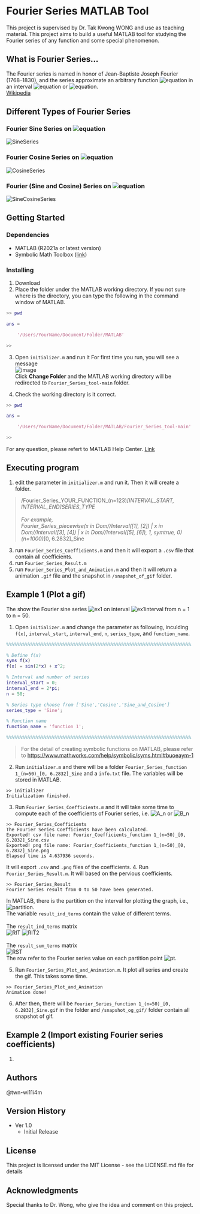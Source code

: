 # Fourier Series MATLAB Tool
This project is supervised by Dr. Tak Kwong WONG and use as teaching material. This project aims to build a useful MATLAB tool for studying the Fourier series of any function and some special phenomenon.

## What is Fourier Series...
The Fourier series is named in honor of Jean-Baptiste Joseph Fourier (1768–1830), and the series approximate an arbitrary function ![equation](http://www.sciweavers.org/upload/Tex2Img_1625132683/eqn.png) in an interval ![equation](http://www.sciweavers.org/upload/Tex2Img_1625132830/eqn.png) or ![equation](http://www.sciweavers.org/upload/Tex2Img_1625132916/eqn.png). <br>
[Wikipedia](https://en.wikipedia.org/wiki/Fourier_series)

## Different Types of Fourier Series
### Fourier Sine Series on ![equation](http://www.sciweavers.org/upload/Tex2Img_1625132830/eqn.png)
![SineSeries](http://www.sciweavers.org/upload/Tex2Img_1625135508/eqn.png)
### Fourier Cosine Series on ![equation](http://www.sciweavers.org/upload/Tex2Img_1625132830/eqn.png)
![CosineSeries](http://www.sciweavers.org/upload/Tex2Img_1625135678/eqn.png)
### Fourier (Sine and Cosine) Series on ![equation](http://www.sciweavers.org/upload/Tex2Img_1625132916/eqn.png)
![SineCosineSeries](http://www.sciweavers.org/upload/Tex2Img_1625136045/eqn.png)


## Getting Started
### Dependencies
- MATLAB (R2021a or latest version)
- Symbolic Math Toolbox ([link](https://www.mathworks.com/help/symbolic/))

### Installing
1. Download
2. Place the folder under the MATLAB working directory. If you not sure where is the directory, you can type the following in the command window of MATLAB.
``` matlab
>> pwd

ans =

    '/Users/YourName/Document/Folder/MATLAB'

>>
```
3. Open ```initializer.m``` and run it
For first time you run, you will see a message <br>
![image](https://user-images.githubusercontent.com/67225779/124116060-1a412980-daa1-11eb-873a-689b16ba0ff5.png) <br>
Click **Change Folder** and the MATLAB working directory will be redirected to ```Fourier_Series_tool-main``` folder. <br>

4. Check the working directory is it correct.
``` matlab
>> pwd

ans =

    '/Users/YourName/Document/Folder/MATLAB/Fourier_Series_tool-main'

>>
```
For any question, please refert to MATLAB Help Center. [Link](https://www.mathworks.com/help/matlab/file-operations.html?s_tid=CRUX_lftnav)

## Executing program
1. edit the parameter in ```initializer.m``` and run it. Then it will create a folder.
> /Fourier_Series_YOUR_FUNCTION_(n=123)_[INTERVAL_START, INTERVAL_END]_SERIES_TYPE <br>
> <br>
> For example, <br>
> Fourier_Series_piecewise(x in Dom//Interval([1], [2]) | x in Dom//Interval([3], [4]) | x in Dom//Interval([5], [6]), 1, symtrue, 0)_(n=1000)_[0, 6.2832]_Sine
3. run ```Fourier_Series_Coefficients.m``` and then it will export a ```.csv``` file that contain all coefficients.
4. run ```Fourier_Series_Result.m```
5. run ```Fourier_Series_Plot_and_Animation.m``` and then it will return a animation ```.gif``` file and the snapshot in ```/snapshot_of_gif``` folder.

## Example 1 (Plot a gif)

The show the Fourier sine series ![ex1](http://www.sciweavers.org/upload/Tex2Img_1625145951/eqn.png) on interval ![ex1interval](http://www.sciweavers.org/upload/Tex2Img_1625141408/eqn.png) from n = 1 to n = 50.

1. Open ```initializer.m``` and change the parameter as following, inculding ```f(x)```, ```interval_start```, ```interval_end```, ```n```, ```series_type```, and ```function_name```. 
```matlab
%%%%%%%%%%%%%%%%%%%%%%%%%%%%%%%%%%%%%%%%%%%%%%%%%%%%%%%%%%%%%%%%%%%%%

% Define f(x)
syms f(x)
f(x) = sin(2*x) + x^2;

% Interval and number of series
interval_start = 0;
interval_end = 2*pi;
n = 50;

% Series type choose from ['Sine','Cosine','Sine_and_Cosine']
series_type = 'Sine';

% Function name
function_name = 'function 1';

%%%%%%%%%%%%%%%%%%%%%%%%%%%%%%%%%%%%%%%%%%%%%%%%%%%%%%%%%%%%%%%%%%%%%
```
> For the detail of creating symbolic functions on MATLAB, please refer to https://www.mathworks.com/help/symbolic/syms.html#buoeaym-1

2. Run ```initializer.m``` and there will be a folder ```Fourier_Series_function 1_(n=50)_[0, 6.2832]_Sine``` and a ```info.txt``` file. The variables will be stored in MATLAB.
```
>> initializer
Initialization finished.
```
3. Run ```Fourier_Series_Coefficients.m``` and it will take some time to compute each of the coefficients of Fourier series, i.e. ![A_n](http://www.sciweavers.org/upload/Tex2Img_1625143324/eqn.png) or ![B_n](http://www.sciweavers.org/upload/Tex2Img_1625143359/eqn.png)
```
>> Fourier_Series_Coefficients
The Fourier Series Coefficients have been calculated.
Exported! csv file name: Fourier_Coefficients_function 1_(n=50)_[0, 6.2832]_Sine.csv
Exported! png file name: Fourier_Coefficients_function 1_(n=50)_[0, 6.2832]_Sine.png
Elapsed time is 4.637936 seconds.
```
It will export ```.csv```  and ```.png``` files of the coefficients.
4. Run ```Fourier_Series_Result.m```. It will based on the pervious coefficients.
``` 
>> Fourier_Series_Result
Fourier Series result from 0 to 50 have been generated.
```
In MATLAB, there is the partition on the interval for plotting the graph, i.e., ![partition](http://www.sciweavers.org/upload/Tex2Img_1625146561/eqn.png). <br>
The variable ```result_ind_terms``` contain the value of different terms. <br>
<br>
The ```result_ind_terms``` matrix<br>
![RIT](http://www.sciweavers.org/upload/Tex2Img_1625147956/eqn.png) ![RIT2](http://www.sciweavers.org/upload/Tex2Img_1625147997/eqn.png) <br>
<br>
The ```result_sum_terms``` matrix<br>
![RST](http://www.sciweavers.org/upload/Tex2Img_1625148429/eqn.png) <br>
The row refer to the Fourier series value on each partition point ![pt](http://www.sciweavers.org/upload/Tex2Img_1625148586/eqn.png). <br>

5. Run ```Fourier_Series_Plot_and_Animation.m```. It plot all series and create the gif. This takes some time.
```
>> Fourier_Series_Plot_and_Animation
Animation done!
```
6. After then, there will be ```Fourier_Series_function 1_(n=50)_[0, 6.2832]_Sine.gif``` in the folder and ```/snapshot_og_gif/``` folder contain all snapshot of gif.

## Example 2 (Import existing Fourier series coefficients)

1.


## Authors
@twn-wi11i4m

## Version History
* Ver 1.0
  - Initial Release

## License
This project is licensed under the MIT License - see the LICENSE.md file for details

## Acknowledgments
Special thanks to Dr. Wong, who give the idea and comment on this project.
